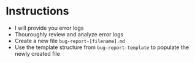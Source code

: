 # Instructions
- I will provide you error logs
- Thouroughly review and analyze error logs
- Create a new file `bug-report-[filename].md`
- Use the template structure from `bug-report-template` to populate the newly created file